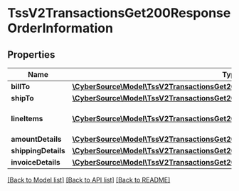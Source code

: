 # TssV2TransactionsGet200ResponseOrderInformation

## Properties
Name | Type | Description | Notes
------------ | ------------- | ------------- | -------------
**billTo** | [**\CyberSource\Model\TssV2TransactionsGet200ResponseOrderInformationBillTo**](TssV2TransactionsGet200ResponseOrderInformationBillTo.md) |  | [optional] 
**shipTo** | [**\CyberSource\Model\TssV2TransactionsGet200ResponseOrderInformationShipTo**](TssV2TransactionsGet200ResponseOrderInformationShipTo.md) |  | [optional] 
**lineItems** | [**\CyberSource\Model\TssV2TransactionsGet200ResponseOrderInformationLineItems[]**](TssV2TransactionsGet200ResponseOrderInformationLineItems.md) | Transaction Line Item data. | [optional] 
**amountDetails** | [**\CyberSource\Model\TssV2TransactionsGet200ResponseOrderInformationAmountDetails**](TssV2TransactionsGet200ResponseOrderInformationAmountDetails.md) |  | [optional] 
**shippingDetails** | [**\CyberSource\Model\TssV2TransactionsGet200ResponseOrderInformationShippingDetails**](TssV2TransactionsGet200ResponseOrderInformationShippingDetails.md) |  | [optional] 
**invoiceDetails** | [**\CyberSource\Model\TssV2TransactionsGet200ResponseOrderInformationInvoiceDetails**](TssV2TransactionsGet200ResponseOrderInformationInvoiceDetails.md) |  | [optional] 

[[Back to Model list]](../README.md#documentation-for-models) [[Back to API list]](../README.md#documentation-for-api-endpoints) [[Back to README]](../README.md)


